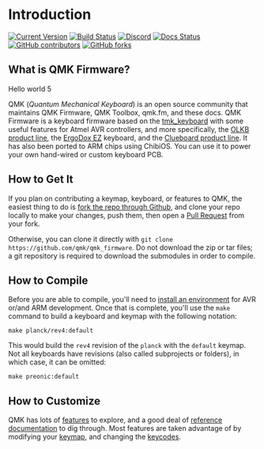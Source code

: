 # Introduction

[![Current Version](https://img.shields.io/github/tag/qmk/qmk_firmware.svg)](https://github.com/qmk/qmk_firmware/tags) [![Build Status](https://travis-ci.org/qmk/qmk_firmware.svg?branch=master)](https://travis-ci.org/qmk/qmk_firmware) [![Discord](https://img.shields.io/discord/440868230475677696.svg)](https://discord.gg/Uq7gcHh) [![Docs Status](https://img.shields.io/badge/docs-ready-orange.svg)](https://docs.qmk.fm) [![GitHub contributors](https://img.shields.io/github/contributors/qmk/qmk_firmware.svg)](https://github.com/qmk/qmk_firmware/pulse/monthly) [![GitHub forks](https://img.shields.io/github/forks/qmk/qmk_firmware.svg?style=social&label=Fork)](https://github.com/qmk/qmk_firmware/)

## What is QMK Firmware?

Hello world 5

QMK \(_Quantum Mechanical Keyboard_\) is an open source community that maintains QMK Firmware, QMK Toolbox, qmk.fm, and these docs. QMK Firmware is a keyboard firmware based on the [tmk\_keyboard](http://github.com/tmk/tmk_keyboard) with some useful features for Atmel AVR controllers, and more specifically, the [OLKB product line](http://olkb.com), the [ErgoDox EZ](http://www.ergodox-ez.com) keyboard, and the [Clueboard product line](http://clueboard.co/). It has also been ported to ARM chips using ChibiOS. You can use it to power your own hand-wired or custom keyboard PCB.

## How to Get It

If you plan on contributing a keymap, keyboard, or features to QMK, the easiest thing to do is [fork the repo through Github](https://github.com/qmk/qmk_firmware#fork-destination-box), and clone your repo locally to make your changes, push them, then open a [Pull Request](https://github.com/qmk/qmk_firmware/pulls) from your fork.

Otherwise, you can clone it directly with `git clone https://github.com/qmk/qmk_firmware`. Do not download the zip or tar files; a git repository is required to download the submodules in order to compile.

## How to Compile

Before you are able to compile, you'll need to [install an environment](detailed-guides/getting_started_build_tools.md) for AVR or/and ARM development. Once that is complete, you'll use the `make` command to build a keyboard and keymap with the following notation:

```text
make planck/rev4:default
```

This would build the `rev4` revision of the `planck` with the `default` keymap. Not all keyboards have revisions \(also called subprojects or folders\), in which case, it can be omitted:

```text
make preonic:default
```

## How to Customize

QMK has lots of [features](features/) to explore, and a good deal of [reference documentation](http://docs.qmk.fm) to dig through. Most features are taken advantage of by modifying your [keymap](detailed-guides/keymap.md), and changing the [keycodes](reference/keycodes.md).

